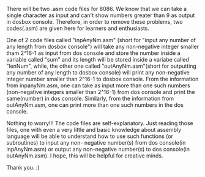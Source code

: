 There will be two .asm code files for 8086.
We know that we can take a single character as input and can't show numbers greater than 9 as output in dosbox console.
Therefore, in order to remove these problems, two codes(.asm) are given here for learners and enthusiasts. 

One of 2 code files called "inpAnyNm.asm" (short for "input any number of any length from dosbox console") will take any 
non-negative integer smaller tham 2^16-1 as input from dos console  and store the number inside a variable called "sum" and its 
length will be stored inside a variabe called "lenNum", while, the other one called "outAnyNm.asm"(short for outputting any 
number of any length to dosbox console) will print any non-negative integer number smaller than 2^16-1 to dosbox console.
From the information from inpanyNm.asm, one can take as input more than one such numbers (non-negative integers smaller than 
2^16-1) from dos console and print the same(number) in dos console. Similarly, from the information from outAnyNm.asm, one can 
print more than one such numbers in the dos console. 

Nothing to worry!!! The code files are self-explanatory. Just reading those files, one with even a very little and basic 
knowledge about assembly language will be able to understand how to use such functions (or subroutines) to input any non-
negative number(s) from dos console(in inpAnyNm.asm) or output any non-negative number(s) to dos console(in outAnyNm.asm).
I hope, this will be helpful for creative minds.

Thank you. :)
